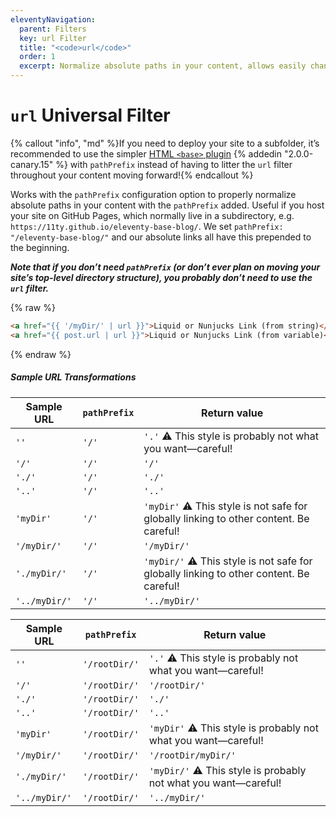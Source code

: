 ```yaml
---
eleventyNavigation:
  parent: Filters
  key: url Filter
  title: "<code>url</code>"
  order: 1
  excerpt: Normalize absolute paths in your content, allows easily changing deploy subdirectories for your project.
---
```


# `url` Universal Filter

{% callout "info", "md" %}If you need to deploy your site to a subfolder, it’s recommended to use the simpler [HTML `<base>` plugin](/docs/plugins/html-base/) {% addedin "2.0.0-canary.15" %} with `pathPrefix` instead of having to litter the `url` filter throughout your content moving forward!{% endcallout %}

Works with the `pathPrefix` configuration option to properly normalize absolute paths in your content with the `pathPrefix` added. Useful if you host your site on GitHub Pages, which normally live in a subdirectory, e.g. `https://11ty.github.io/eleventy-base-blog/`. We set `pathPrefix: "/eleventy-base-blog/"` and our absolute links all have this prepended to the beginning.

_**Note that if you don’t need `pathPrefix` (or don’t ever plan on moving your site’s top-level directory structure), you probably don’t need to use the `url` filter.**_

{% raw %}

```html
<a href="{{ '/myDir/' | url }}">Liquid or Nunjucks Link (from string)</a>
<a href="{{ post.url | url }}">Liquid or Nunjucks Link (from variable)</a>
```

{% endraw %}

##### Sample URL Transformations

| Sample URL    | `pathPrefix` | Return value                                                                            |
| ------------- | ------------ | --------------------------------------------------------------------------------------- |
| `''`          | `'/'`        | `'.'` ⚠️ This style is probably not what you want—careful!                              |
| `'/'`         | `'/'`        | `'/'`                                                                                   |
| `'./'`        | `'/'`        | `'./'`                                                                                  |
| `'..'`        | `'/'`        | `'..'`                                                                                  |
| `'myDir'`     | `'/'`        | `'myDir'` ⚠️ This style is not safe for globally linking to other content. Be careful!  |
| `'/myDir/'`   | `'/'`        | `'/myDir/'`                                                                             |
| `'./myDir/'`  | `'/'`        | `'myDir/'` ⚠️ This style is not safe for globally linking to other content. Be careful! |
| `'../myDir/'` | `'/'`        | `'../myDir/'`                                                                           |

| Sample URL    | `pathPrefix`  | Return value                                                    |
| ------------- | ------------- | --------------------------------------------------------------- |
| `''`          | `'/rootDir/'` | `'.'` ⚠️ This style is probably not what you want—careful!      |
| `'/'`         | `'/rootDir/'` | `'/rootDir/'`                                                   |
| `'./'`        | `'/rootDir/'` | `'./'`                                                          |
| `'..'`        | `'/rootDir/'` | `'..'`                                                          |
| `'myDir'`     | `'/rootDir/'` | `'myDir'` ⚠️ This style is probably not what you want—careful!  |
| `'/myDir/'`   | `'/rootDir/'` | `'/rootDir/myDir/'`                                             |
| `'./myDir/'`  | `'/rootDir/'` | `'myDir/'` ⚠️ This style is probably not what you want—careful! |
| `'../myDir/'` | `'/rootDir/'` | `'../myDir/'`                                                   |

